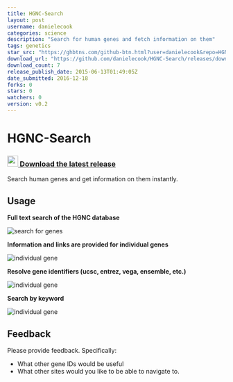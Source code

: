 ```yaml
---
title: HGNC-Search
layout: post
username: danielecook
categories: science
description: "Search for human genes and fetch information on them"
tags: genetics
star_src: "https://ghbtns.com/github-btn.html?user=danielecook&repo=HGNC-Search&type=star&count=true"
download_url: "https://github.com/danielecook/HGNC-Search/releases/download/v0.2/HGNC-Search.alfredworkflow"
download_count: 7
release_publish_date: 2015-06-13T01:49:05Z
date_submitted: 2016-12-18
forks: 0
stars: 0
watchers: 0
version: v0.2
---
```

# HGNC-Search


### [<img src="gene.png" width="25px" /> Download the latest release](https://github.com/danielecook/HGNC-Search/releases/latest)

Search human genes and get information on them instantly.

## Usage

__Full text search of the HGNC database__

![search for genes](img/d1.png)

__Information and links are provided for individual genes__

![individual gene](img/d2.png)

__Resolve gene identifiers (ucsc, entrez, vega, ensemble, etc.)__

![individual gene](img/d3.png)

__Search by keyword__

![individual gene](img/d4.png)


## Feedback

Please provide feedback. Specifically:

* What other gene IDs would be useful
* What other sites would you like to be able to navigate to.
